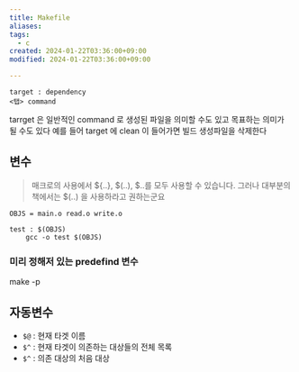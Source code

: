 ```yaml
---
title: Makefile
aliases: 
tags:
  - c
created: 2024-01-22T03:36:00+09:00
modified: 2024-01-22T03:36:00+09:00

---
```

```
target : dependency
<탭> command
```
tarrget 은 일반적인 command 로 생성된 파일을 의미할 수도 있고 목표하는 의미가 될 수도 있다
예를 들어 target 에 clean 이 들어가면 빌드 생성파일을 삭제한다


## 변수
> 매크로의 사용에서 ${..}, $(..), $..를 모두 사용할 수 있습니다. 그러나 대부분의 책에서는 $(..) 을 사용하라고 권하는군요

```
OBJS = main.o read.o write.o

test : $(OBJS)
	gcc -o test $(OBJS)
```

### 미리 정해저 있는 predefind 변수
make -p


## 자동변수
- `$@` : 현재 타겟 이름
- `$^` : 현재 타겟이 의존하는 대상들의 전체 목록
- `$^` : 의존 대상의 처음 대상